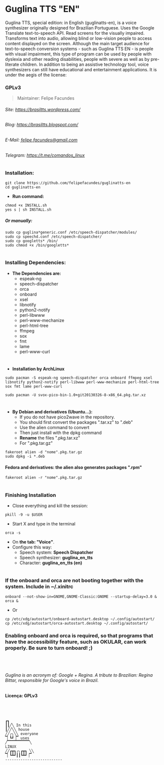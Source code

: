 # Guglina TTS "EN"

Guglina TTS, special edition: in English (guglinatts-en), is a voice synthesizer originally designed for Brazilian Portuguese. Uses the Google Translate text-to-speech API. Read screens for the visually impaired. Transforms text into audio, allowing blind or low-vision people to access content displayed on the screen. Although the main target audience for text-to-speech conversion systems - such as Guglina TTS EN - is people with visual impairment, this type of program can be used by people with dyslexia and other reading disabilities, people with severe as well as by pre-literate children. In addition to being an assistive technology tool, voice synthesizers can still have educational and entertainment applications.
It is under the aegis of the license:
### GPLv3
> Maintainer: Felipe Facundes
###### Site: https://brasiltts.wordpress.com/
###### Blog: https://brasiltts.blogspot.com/
###### E-Mail: felipe.facundes@gmail.com
###### Telegram: https://t.me/comandos_linux
#
### Installation:

    git clone https://github.com/felipefacundes/guglinatts-en
    cd guglinatts-en
    
- **Run command:**

```
chmod +x INSTALL.sh
yes s | sh INSTALL.sh
```

##### Or manually:

``` 
sudo cp guglina*generic.conf /etc/speech-dispatcher/modules/
sudo cp speechd.conf /etc/speech-dispatcher/
sudo cp googletts* /bin/
sudo chmod +x /bin/googletts*
```

#
### Installing Dependencies:

- **The Dependencies are:**
  - espeak-ng
  - speech-dispatcher
  - orca
  - onboard
  - xsel 
  - libnotify 
  - python2-notify 
  - perl-libwww 
  - perl-www-mechanize 
  - perl-html-tree
  - ffmpeg
  - sox 
  - fmt 
  - lame 
  - perl-www-curl

#
- **Installation by ArchLinux**

```
sudo pacman -S espeak-ng speech-dispatcher orca onboard ffmpeg xsel libnotify python2-notify perl-libwww perl-www-mechanize perl-html-tree sox fmt lame perl-www-curl
```

```
sudo pacman -U svox-pico-bin-1.0+git20130326-8-x86_64.pkg.tar.xz
```

#
- **By Debian and derivatives (Ubuntu...):**
  - If you do not have pico2wave in the repository.
  - You should first convert the packages ".tar.xz" to ".deb"
  - Use the alien command to convert
  - Then just install with the dpkg command
  - **Rename** the files ".pkg.tar.xz"
  - For ".pkg.tar.gz"

```
fakeroot alien -d "nome".pkg.tar.gz
sudo dpkg -i *.deb
```

#### Fedora and derivatives: the alien also generates packages ".rpm"
    fakeroot alien -r "nome".pkg.tar.gz

#
### Finishing Installation

- Close everything and kill the session:

```
pkill -9 -u $USER
```

- Start X and type in the terminal

```
orca -s
```

- On **the tab: "Voice"**.
- Configure this way:
  - Speech system: **Speech Dispatcher**
  - Speech synthesizer: **guglina_en_tts**
  - Character: **guglina_en_tts (en)**

#
### If the onboard and orca are not booting together with the system. Include in ~/.xinitrc

``` 
onboard --not-show-in=GNOME,GNOME-Classic:GNOME --startup-delay=3.0 &
orca &
```     

- Or

``` 
cp /etc/xdg/autostart/onboard-autostart.desktop ~/.config/autostart/
cp /etc/xdg/autostart/orca-autostart.desktop ~/.config/autostart/
```

### Enabling onboard and orca is required, so that programs that have the accessibility feature, such as OKULAR, can work properly. Be sure to turn onboard! ;) ###

<br></br>

###### Guglina is an acronym of: Google + Regina. A tribute to Brazilian: Regina Bittar, responsible for Google's voice in Brazil.
#### Licença: GPLv3 ####

<br></br>

```
┏┓
┃┃╱╲ In this
┃╱╱╲╲ house
╱╱╭╮╲╲ everyone
▔▏┗┛▕▔ uses
╱▔▔▔▔▔▔▔▔▔▔╲
LINUX
╱╱┏┳┓╭╮┏┳┓ ╲╲
▔▏┗┻┛┃┃┗┻┛▕▔
--------------------------
```
